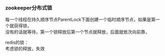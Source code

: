 ### zookeeper分布式锁
每一个线程在持久顺序节点ParentLock下面创建一个临时顺序节点，如果是第一个就获得锁，  
没有的话就等待，第一个锁释放后第一个节点就释放，后面就依次向前靠，

redis的锁：  
考虑锁的释放，失效  